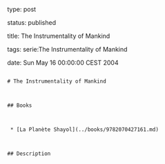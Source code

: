 type: post
status: published
title: The Instrumentality of Mankind
tags: serie:The Instrumentality of Mankind
date: Sun May 16 00:00:00 CEST 2004
~~~~~~
# The Instrumentality of Mankind

## Books

 * [La Planète Shayol](../books/9782070427161.md)

## Description
